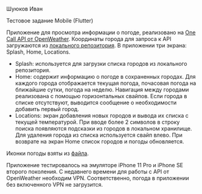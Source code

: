 Шуюков Иван

Тестовое задание Mobile (Flutter)

Приложение для просмотра информации о погоде, реализовано на [One Call API от OpenWeather](https://openweathermap.org/api/one-call-api).
Координаты города для запроса к API загружаются из [локального репозитория](https://github.com/shuyukov/weather/blob/main/assets/cities.json).
В приложении три экрана: Splash, Home, Locations.
- Splash: используется для загрузки списка городов из локального репозитория.
- Home: содержит информацию о погоде в сохраненных городах. Для каждого города отображается текущая погода, почасовая погода на ближайшие сутки, погода на неделю. Навигация между городами реализована с помощью горизонтальных свайпов. Если города в списке отсутствуют, выводится сообщение о необходимости добавить первый город.
- Locations: экран добавления новых городов и вывода их списка с текущей температурой. При вводе более 2 символов в строку поиска появляются подсказки из городов в локальном хранилище. Для удаления города из списка используется свайп влево. При возврате на экран Home список городов и погоды обновляется.

Иконки погоды взяты из [файла](https://www.figma.com/community/file/955978734883254712).

Приложение тестировалось на эмуляторе iPhone 11 Pro и iPhone SE второго поколения.
С недавнего времени для работы с API от OpenWeather необходим VPN. Соответственно, погода в приложении без включенного VPN не загрузится.
